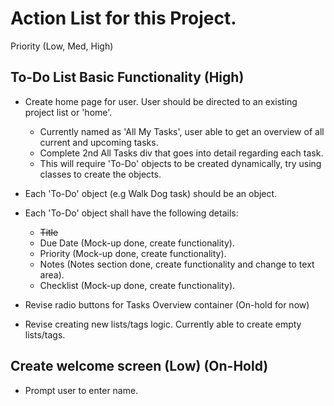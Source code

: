 # Action List for this Project.

Priority (Low, Med, High)

## To-Do List Basic Functionality (High)
- Create home page for user. User should be directed to an existing project list or 'home'.
    - Currently named as 'All My Tasks', user able to get an overview of all current and upcoming tasks.
    - Complete 2nd All Tasks div that goes into detail regarding each task.
    - This will require 'To-Do' objects to be created dynamically, try using classes to create the objects.

- Each 'To-Do' object (e.g Walk Dog task) should be an object.
- Each 'To-Do' object shall have the following details:
    - ~~Title~~
    - Due Date (Mock-up done, create functionality).
    - Priority (Mock-up done, create functionality).
    - Notes (Notes section done, create functionality and change to text area).
    - Checklist (Mock-up done, create functionality).
    
- Revise radio buttons for Tasks Overview container (On-hold for now)
- Revise creating new lists/tags logic. Currently able to create empty lists/tags.

## Create welcome screen (Low) (On-Hold)
- Prompt user to enter name.